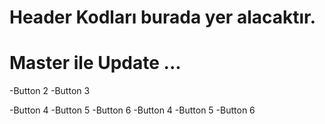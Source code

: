 # Header Kodları burada yer alacaktır.

# Master ile Update ...
-Button 2
-Button 3

-Button 4
-Button 5
-Button 6
-Button 4
-Button 5
-Button 6